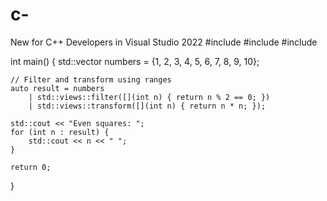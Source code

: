 # c-
New for C++ Developers in Visual Studio 2022
#include <iostream>
#include <ranges>
#include <vector>

int main() {
    std::vector<int> numbers = {1, 2, 3, 4, 5, 6, 7, 8, 9, 10};

    // Filter and transform using ranges
    auto result = numbers 
        | std::views::filter([](int n) { return n % 2 == 0; }) 
        | std::views::transform([](int n) { return n * n; });

    std::cout << "Even squares: ";
    for (int n : result) {
        std::cout << n << " ";
    }

    return 0;
}
